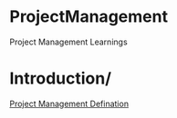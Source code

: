# ProjectManagement
Project Management Learnings

# Introduction/
[Project Management Defination](defination.md)
